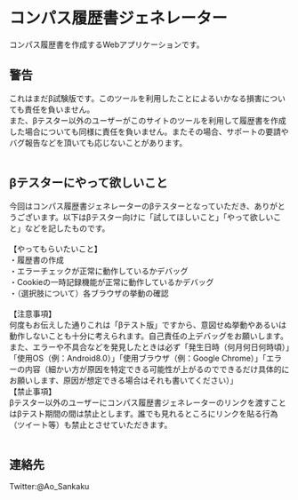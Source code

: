 # コンパス履歴書ジェネレーター
コンパス履歴書を作成するWebアプリケーションです。
## 警告
これはまだβ試験版です。このツールを利用したことによるいかなる損害についても責任を負いません。<br>
また、βテスター以外のユーザーがこのサイトのツールを利用して履歴書を作成した場合についても同様に責任を負いません。またその場合、サポートの要請やバグ報告などを頂いても応じないことがあります。<br>
<br>
## βテスターにやって欲しいこと
今回はコンパス履歴書ジェネレーターのβテスターとなっていただき、ありがとうございます。以下はβテスター向けに「試してほしいこと」「やって欲しいこと」などを記したものです。<br>
<br>
【やってもらいたいこと】<br>
・履歴書の作成<br>
・エラーチェックが正常に動作しているかデバッグ<br>
・Cookieの一時記録機能が正常に動作しているかデバッグ<br>
・（選択肢について）各ブラウザの挙動の確認<br>
<br>
【注意事項】<br>
何度もお伝えした通りこれは「βテスト版」ですから、意図せぬ挙動やあるいは動作しないことも十分に考えられます。自己責任の上デバッグをお願いします。<br>
また、エラーや不具合などを発見したときは必ず「発生日時（何月何日何時頃）」「使用OS（例：Android8.0）」「使用ブラウザ（例：Google Chrome）」「エラーの内容（細かい方が原因を特定できる可能性が上がるのでできるだけ具体的にお願いします、原因が想定できる場合はそれも書いてください）」
<br>
【禁止事項】<br>
βテスター以外のユーザーにコンパス履歴書ジェネレーターのリンクを渡すことはβテスト期間の間は禁止とします。誰でも見れるところにリンクを貼る行為（ツイート等）も禁止とさせていただきます。<br>
<br>
## 連絡先
Twitter:@Ao_Sankaku
